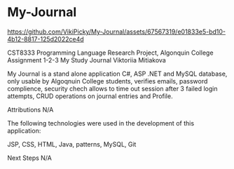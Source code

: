 # My-Journal


https://github.com/VikiPicky/My-Journal/assets/67567319/e01833e5-bd10-4b12-8817-125d2022ce4d

CST8333 Programming Language Research Project, Algonquin College 
Assignment 1-2-3
My Study Journal
Viktoriia Mitiakova

My Journal  is a stand alone application C#, ASP .NET and MySQL database, only usable by Algoqnuin College students, verifies emails, password complience, security chech allows to time out session after 3 failed login attempts, CRUD operations on journal entries and Profile.

Attributions N/A

The following technologies were used in the development of this application:

JSP, CSS, HTML, Java, patterns, MySQL, Git

Next Steps N/A
